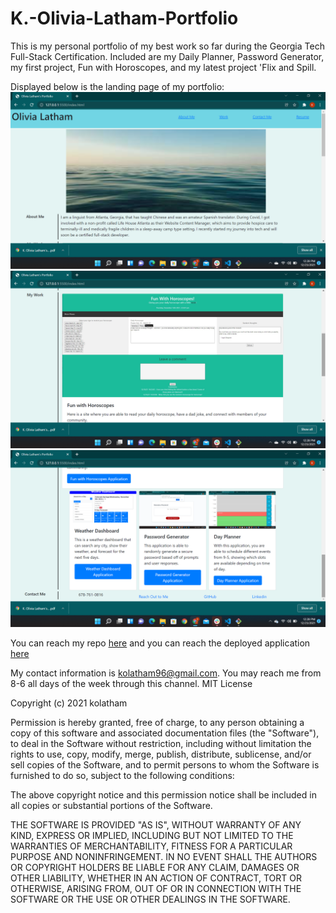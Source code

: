 # K.-Olivia-Latham-Portfolio

This is my personal portfolio of my best work so far during the Georgia Tech Full-Stack Certification. Included are my Daily Planner, Password Generator, my first project, Fun with Horoscopes, and my latest project 'Flix and Spill. 

Displayed below is the landing page of my portfolio:
![Top section of landing page](Assets\css\images\portfolio-site-top-screenshot.png)
![Middle section of landing page](Assets\css\images\portfolio-site-middle-screenshot.png)
![Bottom section of landing page](Assets\css\images\portfolio-site-bottom-screenshot.png)

You can reach my repo [here](https://github.com/kolatham/K.-Olivia-Latham-Portfolio) and you can reach the deployed application [here](https://kolatham.github.io/Personal_Portfolio/)


My contact information is kolatham96@gmail.com. You may reach me from 8-6 all days of the week through this channel. 
MIT License

Copyright (c) 2021 kolatham

Permission is hereby granted, free of charge, to any person obtaining a copy
of this software and associated documentation files (the "Software"), to deal
in the Software without restriction, including without limitation the rights
to use, copy, modify, merge, publish, distribute, sublicense, and/or sell
copies of the Software, and to permit persons to whom the Software is
furnished to do so, subject to the following conditions:

The above copyright notice and this permission notice shall be included in all
copies or substantial portions of the Software.

THE SOFTWARE IS PROVIDED "AS IS", WITHOUT WARRANTY OF ANY KIND, EXPRESS OR
IMPLIED, INCLUDING BUT NOT LIMITED TO THE WARRANTIES OF MERCHANTABILITY,
FITNESS FOR A PARTICULAR PURPOSE AND NONINFRINGEMENT. IN NO EVENT SHALL THE
AUTHORS OR COPYRIGHT HOLDERS BE LIABLE FOR ANY CLAIM, DAMAGES OR OTHER
LIABILITY, WHETHER IN AN ACTION OF CONTRACT, TORT OR OTHERWISE, ARISING FROM,
OUT OF OR IN CONNECTION WITH THE SOFTWARE OR THE USE OR OTHER DEALINGS IN THE
SOFTWARE.
